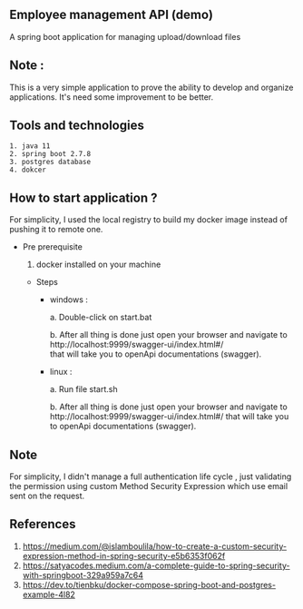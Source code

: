 ## Employee management API (demo) 
A spring boot application for managing upload/download files

## Note : 
This is a very simple application to prove the ability to develop and organize applications.
It's need some improvement to be better.

## Tools and technologies 
	1. java 11
	2. spring boot 2.7.8
	3. postgres database 
    4. dokcer

## How to start application ?
For simplicity, I used the local registry to build my docker image instead of pushing it to remote one.  

- Pre prerequisite
    1. docker installed on your machine  
    
  - Steps

      * windows : 
      
        a. Double-click on start.bat

        b. After all thing is done just open your browser and
              navigate to http://localhost:9999/swagger-ui/index.html#/       
              that will take you to openApi documentations (swagger).
      * linux : 
    
        a. Run file start.sh
    
        b. After all thing is done just open your browser and 
               navigate to http://localhost:9999/swagger-ui/index.html#/ 
               that will take you to openApi documentations (swagger).
            
## Note
For simplicity, I didn't manage a full authentication life cycle , just validating the permission using custom Method Security Expression which use email sent on the request. 

## References 
1. https://medium.com/@islamboulila/how-to-create-a-custom-security-expression-method-in-spring-security-e5b6353f062f
2. https://satyacodes.medium.com/a-complete-guide-to-spring-security-with-springboot-329a959a7c64
3. https://dev.to/tienbku/docker-compose-spring-boot-and-postgres-example-4l82


